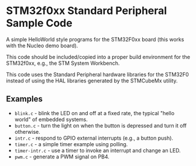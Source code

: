 # STM32f0xx Standard Peripheral Sample Code

A simple HelloWorld style programs for the STM32F0xx board (this works with the Nucleo demo board).

This code should be included/copied into a proper build environment for the STM32f0xx, e.g., the STM System Workbench.

This code uses the Standard Peripheral hardware libraries for the STM32F0 instead of using the HAL libraries generated by the STMCubeMx utility.

## Examples

- `blink.c` - blink the LED on and off at a fixed rate, the typical "hello world" of embedded systems.
- `button.c` - turn the light on when the button is depressed and turn it off otherwise.
- `intr.c` - respond to GPIO external interrupts (e.g., a button push).
- `timer.c` - a simple timer example using polling.
- `timer-intr.c` - use a timer to invoke an interrupt and change an LED.
- `pwm.c` - generate a PWM signal on PB4.
